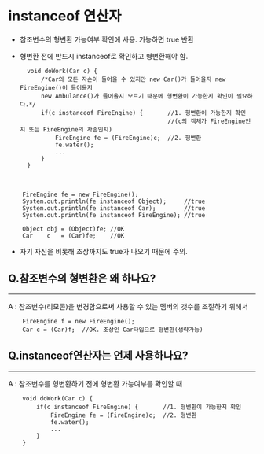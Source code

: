 instanceof 연산자
=========================
* 참조변수의 형변환 가능여부 확인에 사용. 가능하면 true 반환
* 형변환 전에 반드시 instanceof로 확인하고 형변환해야 함.


        void doWork(Car c) { 
            /*Car의 모든 자손이 들어올 수 있지만 new Car()가 들어올지 new FireEngine()이 들어올지 
            new Ambulance()가 들어올지 모르기 때문에 형변환이 가능한지 확인이 필요하다.*/
            if(c instanceof FireEngine) {       //1. 형변환이 가능한지 확인
                                                //(c의 객체가 FireEngine인지 또는 FireEngine의 자손인지)
                FireEngine fe = (FireEngine)c;  //2. 형변환
                fe.water();
                ...
            }
        }


<br>

        FireEngine fe = new FireEngine();
        System.out.println(fe instanceof Object);     //true
        System.out.println(fe instanceof Car);        //true
        System.out.println(fe instanceof FireEngine); //true

        Object obj = (Object)fe; //OK
        Car    c   = (Car)fe;    //OK

* 자기 자신을 비롯해 조상까지도 true가 나오기 때문에 주의.


Q.참조변수의 형변환은 왜 하나요?
---------
*****

A : 참조변수(리모콘)을 변경함으로써 사용할 수 있는 멤버의 갯수를 조절하기 위해서

        FireEngine f = new FireEngine();
        Car c = (Car)f;  //OK. 조상인 Car타입으로 형변환(생략가능)


Q.instanceof연산자는 언제 사용하나요?
---------
*****

A : 참조변수를 형변환하기 전에 형변환 가능여부를 확인할 때

        void doWork(Car c) {
            if(c instanceof FireEngine) {       //1. 형변환이 가능한지 확인
                FireEngine fe = (FireEngine)c;  //2. 형변환
                fe.water();
                ...
            }
        }